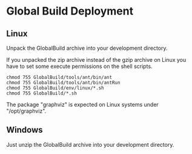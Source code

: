 Global Build Deployment
=======================

Linux
-----
Unpack the GlobalBuild archive into your development directory.

If you unpacked the zip archive instead of the gzip archive on Linux you have to set some execute permissions on the shell scripts.

```
chmod 755 GlobalBuild/tools/ant/bin/ant
chmod 755 GlobalBuild/tools/ant/bin/antRun
chmod 755 GlobalBuild/env/linux/*.sh
chmod 755 GlobalBuild/*.sh
```

The package "graphviz" is expected on Linux systems under "/opt/graphviz".

Windows
-------
Just unzip the GlobalBuild archive into your development directory. 

